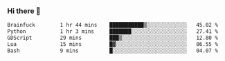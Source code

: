 ### Hi there 👋

<!--
**gustavkrist/gustavkrist** is a ✨ _special_ ✨ repository because its `README.md` (this file) appears on your GitHub profile.

Here are some ideas to get you started:

- 🔭 I’m currently working on ...
- 🌱 I’m currently learning ...
- 👯 I’m looking to collaborate on ...
- 🤔 I’m looking for help with ...
- 💬 Ask me about ...
- 📫 How to reach me: ...
- 😄 Pronouns: ...
- ⚡ Fun fact: ...
-->

<!--START_SECTION:waka-->

```txt
Brainfuck        1 hr 44 mins    ███████████▒░░░░░░░░░░░░░   45.02 %
Python           1 hr 3 mins     ███████░░░░░░░░░░░░░░░░░░   27.41 %
GDScript         29 mins         ███▒░░░░░░░░░░░░░░░░░░░░░   12.80 %
Lua              15 mins         █▓░░░░░░░░░░░░░░░░░░░░░░░   06.55 %
Bash             9 mins          █░░░░░░░░░░░░░░░░░░░░░░░░   04.07 %
```

<!--END_SECTION:waka-->
